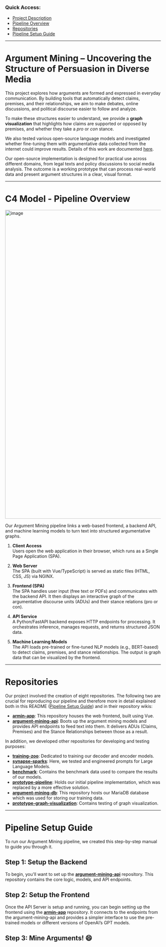 ### Quick Access:
* [Project Description](#argument-mining---uncovering-the-structure-of-persuasion-in-diverse-media)
* [Pipeline Overview](#c4-model---pipeline-overview)
* [Repositories](#repositories)
* [Pipeline Setup Guide](#pipeline-setup-guide)

---
# Argument Mining – Uncovering the Structure of Persuasion in Diverse Media  

This project explores how arguments are formed and expressed in everyday communication. By building tools that automatically detect claims, premises, and their relationships, we aim to make debates, online discussions, and political discourse easier to follow and analyze.  

To make these structures easier to understand, we provide a **graph visualization** that highlights how claims are supported or opposed by premises, and whether they take a *pro* or *con* stance.  

We also tested various open-source language models and investigated whether fine-tuning them with argumentative data collected from the internet could improve results. Details of this work are documented [here](https://github.com/Horizontal-Labs/training-zoo/wiki/Fine-Tuning-Datasets).  

Our open-source implementation is designed for practical use across different domains, from legal texts and policy discussions to social media analysis. The outcome is a working prototype that can process real-world data and present argument structures in a clear, visual format. 

---
# C4 Model - Pipeline Overview
<img width="2314" height="1000" alt="image" src="https://github.com/user-attachments/assets/eb366506-e78a-49d5-909d-2a1458c6af77" />

Our Argument Mining pipeline links a web-based frontend, a backend API, and machine learning models to turn text into structured argumentative graphs.  

1. **Client Access**  
   Users open the web application in their browser, which runs as a Single Page Application (SPA).  

2. **Web Server**  
   The SPA (built with Vue/TypeScript) is served as static files (HTML, CSS, JS) via NGINX.  

3. **Frontend (SPA)**  
   The SPA handles user input (free text or PDFs) and communicates with the backend API. It then displays an interactive graph of the argumentative discourse units (ADUs) and their stance relations (pro or con).  

4. **API Service**  
   A Python/FastAPI backend exposes HTTP endpoints for processing. It orchestrates inference, manages requests, and returns structured JSON data.  

5. **Machine Learning Models**  
   The API loads pre-trained or fine-tuned NLP models (e.g., BERT-based) to detect claims, premises, and stance relationships. The output is graph data that can be visualized by the frontend.  

---
# Repositories

Our project involved the creation of eight repositories. The following two are crucial for reproducing our pipeline and therefore more in detail explained both in this README ([Pipeline Setup Guide](#pipeline-setup-guide)) and in their repository wikis:
* **[armin-app](https://github.com/Horizontal-Labs/armin-app/wiki)**: This repository houses the web frontend, built using Vue.
* **[argument-mining-api](https://github.com/Horizontal-Labs/argument-mining-api/wiki)**: Boots up the argument mining models and provides API endpoints to feed text into them. It delivers ADUs (Claims, Premises) and the Stance Relationships between those as a result.

In addition, we developed other repositories for developing and testing purposes:

* **[training-zoo](https://github.com/Horizontal-Labs/training-zoo/wiki)**: Dedicated to training our decoder and encoder models.
* **[synapse-sparks](https://github.com/Horizontal-Labs/synapse-sparks/wiki)**: Here, we tested and engineered prompts for Large Language Models.
* **[benchmark](https://github.com/Horizontal-Labs/benchmark/wiki)**: Contains the benchmark data used to compare the results of our models.
* **[prototype-pipeline](https://github.com/Horizontal-Labs/prototype-pipeline/wiki)**: Holds our initial pipeline implementation, which was replaced by a more effective solution.
* **[argument-mining-db](https://github.com/Horizontal-Labs/argument-mining-db/wiki)**: This repository hosts our MariaDB database which was used for storing our training data.
* **[prototype-graph-visualization](https://github.com/Horizontal-Labs/prototype-graph-visualization/wiki)**: Contains testing of graph visualization.
---
# Pipeline Setup Guide

To run our Argument Mining pipeline, we created this step-by-step manual to guide you through it. 

## Step 1: Setup the Backend
To begin, you'll want to set up the **[argument-mining-api](https://github.com/Horizontal-Labs/argument-mining-api/wiki)** repository. This repository contains the core logic, models, and API endpoints.

## Step 2: Setup the Frontend
Once the API Server is setup and running, you can begin setting up the frontend using the **[armin-app](https://github.com/Horizontal-Labs/armin-app/wiki)** repository. It connects to the endpoints from the argument-mining-api and provides a simpler interface to use the pre-trained models or different versions of OpenAI’s GPT models.

## Step 3: Mine Arguments! 😄

